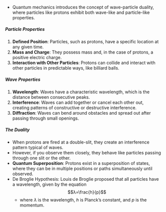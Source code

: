 - Quantum mechanics introduces the concept of wave-particle duality, where particles like protons exhibit both wave-like and particle-like properties.
##### Particle Properties
1. **Defined Position**: Particles, such as protons, have a specific location at any given time.
2. **Mass and Charge**: They possess mass and, in the case of protons, a positive electric charge.
3. **Interaction with Other Particles**: Protons can collide and interact with other particles in predictable ways, like billiard balls.
##### Wave Properties
1. **Wavelength**: Waves have a characteristic wavelength, which is the distance between consecutive peaks.
2. **Interference**: Waves can add together or cancel each other out, creating patterns of constructive or destructive interference.
3. **Diffraction**: Waves can bend around obstacles and spread out after passing through small openings.
##### The Duality
- When protons are fired at a double-slit, they create an interference pattern typical of waves. 
- However, if you observe them closely, they behave like particles passing through one slit or the other.
- **Quantum Superposition**: Protons exist in a superposition of states, where they can be in multiple positions or paths simultaneously until observed.
- De Broglie Hypothesis: Louis de Broglie proposed that all particles have a wavelength, given by the equation $$λ=\frac{h}{p}$$
	- where $\lambda$ is the wavelength, $h$ is Planck’s constant, and $p$ is the momentum.

